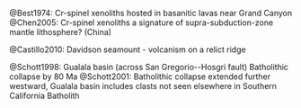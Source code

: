 @Best1974: Cr-spinel xenoliths hosted in basanitic lavas near Grand Canyon
@Chen2005: Cr-spinel xenoliths a signature of supra-subduction-zone mantle
  lithosphere? (China)

@Castillo2010: Davidson seamount - volcanism on a relict ridge

@Schott1998: Gualala basin (across San Gregorio--Hosgri fault)
  Batholithic collapse by 80 Ma
@Schott2001: Batholithic collapse extended further westward, Gualala basin includes
  clasts not seen elsewhere in Southern California Batholith
